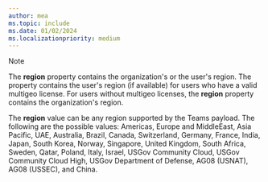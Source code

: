 ```yaml
---
author: mea
ms.topic: include
ms.date: 01/02/2024
ms.localizationpriority: medium
---
```


<!-- markdownlint-disable MD041-->

> [!NOTE]
> The **region** property contains the organization's or the user's region. The property contains the user's region (if available) for users who have a valid multigeo license. For users without multigeo licenses, the **region** property contains the organization's region.
> 
> The **region** value can be any region supported by the Teams payload. The following are the possible values: Americas, Europe and MiddleEast, Asia Pacific, UAE, Australia, Brazil, Canada, Switzerland, Germany, France, India, Japan, South Korea, Norway, Singapore, United Kingdom, South Africa, Sweden, Qatar, Poland, Italy, Israel, USGov Community Cloud, USGov Community Cloud High, USGov Department of Defense, AG08 (USNAT), AG08 (USSEC), and China.
